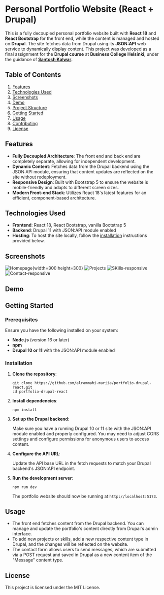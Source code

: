 # Personal Portfolio Website (React + Drupal)

This is a fully decoupled personal portfolio website built with **React 18** and **React Bootstrap** for the front end, while the content is managed and hosted on **Drupal**. The site fetches data from Drupal using its **JSON:API** web service to dynamically display content. This project was developed as a final assignment for the **Drupal course** at **Business College Helsinki**, under the guidance of **[Santosh Kalwar](https://github.com/kalwar)**.

## Table of Contents

1. [Features](#features)
2. [Technologies Used](#technologies-used)
3. [Screenshots](#screenshots)
4. [Demo](#demo)
5. [Project Structure](#project-structure)
6. [Getting Started](#getting-started)
7. [Usage](#usage)
8. [Contributing](#contributing)
9. [License](#license)

## Features

- **Fully Decoupled Architecture**: The front end and back end are completely separate, allowing for independent development.
- **Dynamic Content**: Fetches data from the Drupal backend using the JSON:API module, ensuring that content updates are reflected on the site without redeployment.
- **Responsive Design**: Built with Bootstrap 5 to ensure the website is mobile-friendly and adapts to different screen sizes.
- **Modern Front-end Stack**: Utilizes React 18's latest features for an efficient, component-based architecture.

## Technologies Used

- **Frontend**: React 18, React Bootstrap, vanilla Bootstrap 5
- **Backend**: Drupal 11 with JSON:API module enabled
- **Hosting**: To host the site locally, follow the [installation](#installation) instructions provided below.

## Screenshots

![Homepage](/screenshots/image.png){width=300 height=300}
![Projects](/screenshots/image-1.png)
![SKills-responsive](/screenshots/image-2.png)
![Contact-responsive](/screenshots/image-4.png)

## Demo

## Getting Started

### Prerequisites

Ensure you have the following installed on your system:

- **Node.js** (version 16 or later)
- **npm**
- **Drupal 10 or 11** with the JSON:API module enabled

### Installation

1. **Clone the repository**:

   ```
   git clone https://github.com/alrammahi-mariia/portfolio-drupal-react.git
   cd portfolio-drupal-react
   ```

2. **Install dependencies**:

   ```
   npm install
   ```

3. **Set up the Drupal backend**:

   Make sure you have a running Drupal 10 or 11 site with the JSON:API module enabled and properly configured. You may need to adjust CORS settings and configure permissions for anonymous users to access content.

4. **Configure the API URL**:

   Update the API base URL in the fetch requests to match your Drupal backend's JSON:API endpoint.

5. **Run the development server**:

   ```
   npm run dev
   ```

   The portfolio website should now be running at `http://localhost:5173`.

## Usage

- The front end fetches content from the Drupal backend. You can manage and update the portfolio's content directly from Drupal's admin interface.
- To add new projects or skills, add a new respective content type in Drupal, and the changes will be reflected on the website.
- The contact form allows users to send messages, which are submitted via a POST request and saved in Drupal as a new content item of the "Message" content type.

## License

This project is licensed under the MIT License.
